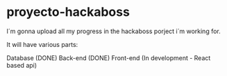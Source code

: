 # proyecto-hackaboss

I´m gonna upload all my progress in the hackaboss porject i´m working for.

It will have various parts:

  Database (DONE)
  Back-end (DONE)
  Front-end (In development - React based api)
